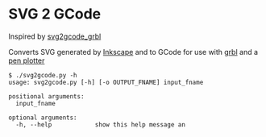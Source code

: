 # SVG 2 GCode

Inspired by [svg2gcode_grbl](https://github.com/arcadeperfect/svg2gcode_grbl)

Converts SVG generated by [Inkscape](https://inkscape.org/) and to GCode for use with [grbl](https://github.com/grbl/grbl) and a [pen plotter](https://www.thingiverse.com/thing:2374238)

```
$ ./svg2gcode.py -h
usage: svg2gcode.py [-h] [-o OUTPUT_FNAME] input_fname

positional arguments:
  input_fname

optional arguments:
  -h, --help            show this help message an
```
